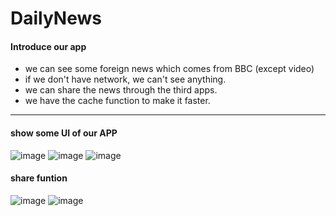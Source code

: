 # DailyNews

#### Introduce our app
- we can see some foreign news which comes from BBC (except video)
- if we don't have network, we can't see anything.
- we can share the news through the third apps.
- we have the cache function to make it faster.

---

####  show some UI of our APP
![image](display/home_page.png)
![image](display/news.png)
![image](display/politic_page.png)


#### share funtion

![image](display/share.png)
![image](display/slide_bar.png)


